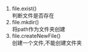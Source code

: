1. file.exist()<br>
判断文件是否存在
2. file.mkdir()<br>
将path作为文件夹创建
3. file.createNewFile()<br>
创建一个文件,不能创建文件夹

